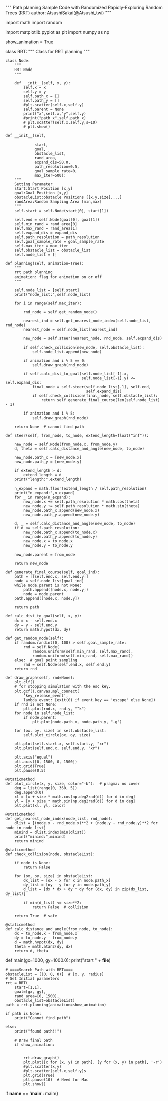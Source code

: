 """
Path planning Sample Code with Randomized Rapidly-Exploring Random Trees (RRT)
author: AtsushiSakai(@Atsushi_twi)
"""

import math
import random

import matplotlib.pyplot as plt
import numpy as np

show_animation = True


class RRT:
    """
    Class for RRT planning
    """

    class Node:
        """
        RRT Node
        """

        def __init__(self, x, y):
            self.x = x
            self.y = y
            self.path_x = []
            self.path_y = []
            #plt.scatter(self.x,self.y)
            self.parent = None
            print("x",self.x,"y",self.y)
            #print("path_x",self.path_x)
            # plt.scatter(self.x,self.y,s=10)
            # plt.show()

    def __init__(self,
    
                 start,
                 goal,
                 obstacle_list,
                 rand_area,
                 expand_dis=50.0,
                 path_resolution=0.5,
                 goal_sample_rate=0,
                 max_iter=500):
        """
        Setting Parameter
        start:Start Position [x,y]
        goal:Goal Position [x,y]
        obstacleList:obstacle Positions [[x,y,size],...]
        randArea:Random Sampling Area [min,max]
        """
        self.start = self.Node(start[0], start[1])
        
        self.end = self.Node(goal[0], goal[1])
        self.min_rand = rand_area[0]
        self.max_rand = rand_area[1]
        self.expand_dis = expand_dis
        self.path_resolution = path_resolution
        self.goal_sample_rate = goal_sample_rate
        self.max_iter = max_iter
        self.obstacle_list = obstacle_list
        self.node_list = []

    def planning(self, animation=True):
        """
        rrt path planning
        animation: flag for animation on or off
        """
        
        self.node_list = [self.start]
        print("node_list:",self.node_list)
        
        for i in range(self.max_iter):
            
            rnd_node = self.get_random_node()
            
            nearest_ind = self.get_nearest_node_index(self.node_list, rnd_node)
            nearest_node = self.node_list[nearest_ind]

            new_node = self.steer(nearest_node, rnd_node, self.expand_dis)

            if self.check_collision(new_node, self.obstacle_list):
                self.node_list.append(new_node)

            if animation and i % 5 == 0:
                self.draw_graph(rnd_node)

            if self.calc_dist_to_goal(self.node_list[-1].x,
                                      self.node_list[-1].y) <= self.expand_dis:
                final_node = self.steer(self.node_list[-1], self.end,
                                        self.expand_dis)
                if self.check_collision(final_node, self.obstacle_list):
                    return self.generate_final_course(len(self.node_list) - 1)

            if animation and i % 5:
                self.draw_graph(rnd_node)

        return None  # cannot find path

    def steer(self, from_node, to_node, extend_length=float("inf")):

        new_node = self.Node(from_node.x, from_node.y)
        d, theta = self.calc_distance_and_angle(new_node, to_node)

        new_node.path_x = [new_node.x]
        new_node.path_y = [new_node.y]

        if extend_length > d:
            extend_length = d
        print("length:",extend_length)

        n_expand = math.floor(extend_length / self.path_resolution)
        print("n_expand:",n_expand)
        for _ in range(n_expand):
            new_node.x += self.path_resolution * math.cos(theta)
            new_node.y += self.path_resolution * math.sin(theta)
            new_node.path_x.append(new_node.x)
            new_node.path_y.append(new_node.y)

        d, _ = self.calc_distance_and_angle(new_node, to_node)
        if d <= self.path_resolution:
            new_node.path_x.append(to_node.x)
            new_node.path_y.append(to_node.y)
            new_node.x = to_node.x
            new_node.y = to_node.y

        new_node.parent = from_node

        return new_node

    def generate_final_course(self, goal_ind):
        path = [[self.end.x, self.end.y]]
        node = self.node_list[goal_ind]
        while node.parent is not None:
            path.append([node.x, node.y])
            node = node.parent
        path.append([node.x, node.y])

        return path

    def calc_dist_to_goal(self, x, y):
        dx = x - self.end.x
        dy = y - self.end.y
        return math.hypot(dx, dy)

    def get_random_node(self):
        if random.randint(0, 100) > self.goal_sample_rate:
            rnd = self.Node(
                random.uniform(self.min_rand, self.max_rand),
                random.uniform(self.min_rand, self.max_rand))
        else:  # goal point sampling
            rnd = self.Node(self.end.x, self.end.y)
        return rnd

    def draw_graph(self, rnd=None):
        plt.clf()
        # for stopping simulation with the esc key.
        plt.gcf().canvas.mpl_connect(
            'key_release_event',
            lambda event: [exit(0) if event.key == 'escape' else None])
        if rnd is not None:
            plt.plot(rnd.x, rnd.y, "^k")
        for node in self.node_list:
            if node.parent:
                plt.plot(node.path_x, node.path_y, "-g")

        for (ox, oy, size) in self.obstacle_list:
            self.plot_circle(ox, oy, size)

        plt.plot(self.start.x, self.start.y, "xr")
        plt.plot(self.end.x, self.end.y, "xr")
        
        plt.axis("equal")
        plt.axis([0, 1500, 0, 1500])
        plt.grid(True)
        plt.pause(0.5)

    @staticmethod
    def plot_circle(x, y, size, color="-b"):  # pragma: no cover
        deg = list(range(0, 360, 5))
        deg.append(0)
        xl = [x + size * math.cos(np.deg2rad(d)) for d in deg]
        yl = [y + size * math.sin(np.deg2rad(d)) for d in deg]
        plt.plot(xl, yl, color)

    @staticmethod
    def get_nearest_node_index(node_list, rnd_node):
        dlist = [(node.x - rnd_node.x)**2 + (node.y - rnd_node.y)**2 for node in node_list]
        minind = dlist.index(min(dlist))
        print("minind:",minind)
        return minind

    @staticmethod
    def check_collision(node, obstacleList):

        if node is None:
            return False

        for (ox, oy, size) in obstacleList:
            dx_list = [ox - x for x in node.path_x]
            dy_list = [oy - y for y in node.path_y]
            d_list = [dx * dx + dy * dy for (dx, dy) in zip(dx_list, dy_list)]

            if min(d_list) <= size**2:
                return False  # collision

        return True  # safe

    @staticmethod
    def calc_distance_and_angle(from_node, to_node):
        dx = to_node.x - from_node.x
        dy = to_node.y - from_node.y
        d = math.hypot(dx, dy)
        theta = math.atan2(dy, dx)
        return d, theta


def main(gx=1000, gy=1000.0):
    print("start " + __file__)


    # ====Search Path with RRT====
    obstacleList = [(0, 0, 0)]  # [x, y, radius]
    # Set Initial parameters
    rrt = RRT(
        start=[1,1],
        goal=[gx, gy],
        rand_area=[0, 1500],
        obstacle_list=obstacleList)
    path = rrt.planning(animation=show_animation)

    if path is None:
        print("Cannot find path")
        
    else:
        print("found path!!")

        # Draw final path
        if show_animation:
            
            
            rrt.draw_graph()
            plt.plot([x for (x, y) in path], [y for (x, y) in path], '-r')
            #plt.scatter(x,y)
            #plt.scatter(self.x,self.y)s
            plt.grid(True)
            plt.pause(10)  # Need for Mac
            plt.show()


if __name__ == '__main__':
    main()
